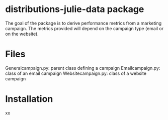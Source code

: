 # distributions-julie-data package

The goal of the package is to derive performance metrics
from a marketing campaign. The metrics provided will 
depend on the campaign type (email or on the website).

# Files

Generalcampaign.py: parent class defining a campaign
Emailcampaign.py: class of an email campaign
Websitecampaign.py: class of a website campaign

# Installation

xx